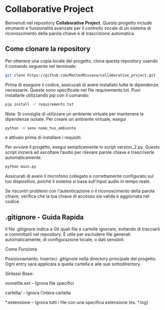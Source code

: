 # Collaborative Project

Benvenuti nel repository **Collaborative Project**. Questo progetto include strumenti e funzionalità avanzate per il controllo vocale di un sistema di riconoscimento della parola chiave e di trascrizione automatica.

## Come clonare la repository

Per ottenere una copia locale del progetto, clona questa repository usando il comando seguente nel terminale:

```bash
git clone https://github.com/MatteoMissana/collaborative_project.git
```

Prima di eseguire il codice, assicurati di avere installato tutte le dipendenze necessarie. Queste sono specificate nel file requirements.txt. Puoi installarle utilizzando pip con il comando:

```bash 
pip install -r requirements.txt
```

Nota: Si consiglia di utilizzare un ambiente virtuale per mantenere le dipendenze isolate. Per creare un ambiente virtuale, esegui

```bash 
python -m venv nome_tuo_ambiente
```

e attivalo prima di installare i requisiti.

Per avviare il progetto, esegui semplicemente lo script version_2.py. Questo script inizierà ad ascoltare l’audio per rilevare parole chiave e trascriverle automaticamente.

```bash
python main.py
```

Assicurati di avere il microfono collegato e correttamente configurato sul tuo dispositivo, poiché il sistema si basa sull'input audio in tempo reale.

Se riscontri problemi con l'autenticazione o il riconoscimento della parola chiave, verifica che la tua chiave di accesso sia valida e aggiornata nel codice.

## .gitignore - Guida Rapida

Il file .gitignore indica a Git quali file e cartelle ignorare, evitando di tracciarli e committarli nel repository. È utile per escludere file generati automaticamente, di configurazione locale, o dati sensibili.

Come Funziona

Posizionamento: Inserisci .gitignore nella directory principale del progetto. Ogni entry sarà applicata a quella cartella e alle sue sottodirectory.

Sintassi Base:


nomefile.ext – Ignora file specifici

cartella/ – Ignora l’intera cartella

*.estensione – Ignora tutti i file con una specifica estensione (es. *.log)
